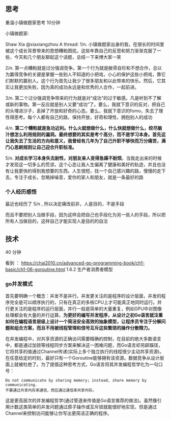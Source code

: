 ## 思考
重温小镇做题家思考 10分钟

小镇做题家:

Shaw Xia
@xiaxiangzhou
A thread: 1/n. 小镇做题家出身的我，在很长的时间里被这个成长背景带来的思想糟粕困扰。这些年靠自己的反思和努力渐渐克服了一些，今天和几个朋友聊起这个话题，总结一下来博大家一笑

2/n. 第一点糟粕就是过分强调竞争。第一个行为就是敝帚自珍和不想合作，总以为赢得竞争的关键是掌握一些别人不知道的小把戏，小心的保护这些小把戏，靠它们默默的赢别人。这个行为首先让我少了很多朋友和以此带来的快乐。然后，它其实让我更加失败，因为真的成功永远是和优秀的人合作，一起前进。

3/n. 第二个过分强调竞争带来的行为就是对“成功”的过于敏感。凡是听到不了解或新的事物。第一反应就是别人又要“成功”了。要么，我就下意识的反对，把自己的头埋进沙子，丢掉了开放和好奇的心态。要么，我就下意识的fomo，失去了理性得思考。每个人都有自己的路，保持开放，好奇和理性，拥抱别人的成功

4/n. **第二个糟粕就是急功近利。什么火就想做什么，什么快就想做什么，绞尽脑汁想怎么利用规则的漏洞。最终想要的其实是考个高分，而不是学习本身。首先这让我失去了生活的方向和意义，我曾经有几年为了自己升职不够快而万分痛苦，满门心思刷规则让自己迎合升职标准。**

5/n. **对成长学习本身失去耐性，对朋友亲人变得急躁不耐烦**。当我走出来的时候才发现这一切多么的荒谬。这个心态让我人生偏离了健康和美好的轨迹，并且也没有让我更快的得到我想要的东西。人生很短，找一个自己感兴趣的路，慢慢的走下去，专注于成长，忽略掉噪音，爱你的家人和朋友，就是一条最好的路

### 个人经历感悟
最近也经历了 5/n , 所以决定痛改前非，人是目的，不是手段

而且不要把别人当做手段，因为这样会把自己也手段化为另一些人的手段，所以把所有人当做目的，这样自己才能实现人是目的的自洽

## 技术
40 分钟

看到 ： https://chai2010.cn/advanced-go-programming-book/ch1-basic/ch1-06-goroutine.html
1.6.2 生产者消费者模型

### go并发模式
首先要明确一个概念：并发不是并行。并发更关注的是程序的设计层面，并发的程序完全是可以顺序执行的，只有在真正的多核CPU上才可能真正地同时运行。并行更关注的是程序的运行层面，并行一般是简单的大量重复，例如GPU中对图像处理都会有大量的并行运算。**为更好的编写并发程序，从设计之初Go语言就注重如何在编程语言层级上设计一个简洁安全高效的抽象模型，让程序员专注于分解问题和组合方案，而且不用被线程管理和信号互斥这些繁琐的操作分散精力。**


在并发编程中，对共享资源的正确访问需要精确的控制，在目前的绝大多数语言中，都是通过加锁等线程同步方案来解决这一困难问题，而Go语言却另辟蹊径，它将共享的值通过Channel传递(实际上多个独立执行的线程很少主动共享资源)。在任意给定的时刻，最好只有一个Goroutine能够拥有该资源。数据竞争从设计层面上就被杜绝了。为了提倡这种思考方式，Go语言将其并发编程哲学化为一句口号：
```
Do not communicate by sharing memory; instead, share memory by communicating.
不要通过共享内存来通信，而应通过通信来共享内存。
```

这是更高层次的并发编程哲学(通过管道来传值是Go语言推荐的做法)。虽然像引用计数这类简单的并发问题通过原子操作或互斥锁就能很好地实现，但是通过Channel来控制访问能够让你写出更简洁正确的程序。